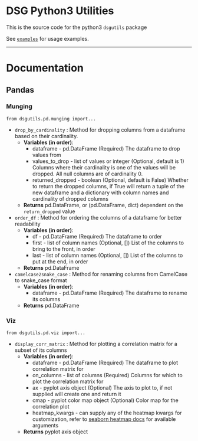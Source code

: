 # **DSG Python3 Utilities**

This is the source code for the python3 `dsgutils` package

See [`examples`](https://github.com/datascienceisrael/python3-dsgutils/blob/master/examples.ipynb) for usage examples.

----------
# **Documentation**

## **Pandas**

### Munging
`from dsgutils.pd.munging import...`

- `drop_by_cardinality` : Method for dropping columns from a dataframe based on their cardinality.
	- **Variables (in order)**:
		- dataframe - pd.DataFrame (Required)
		The dataframe to drop values from
		- values_to_drop - list of values or integer (Optional, default is 1) 
		Columns where their cardinality is one of the values will be dropped. All null columns are of cardinality 0.
		- returned_dropped - boolean (Optional, default is False)
		Whether to return the dropped columns, if True will return a tuple of the new dataframe and a dictionary with column names and cardinality of dropped columns
	- **Returns**
	pd.DataFrame, or (pd.DataFrame, dict) dependent on the `return_dropped` value
- `order_df` : Method for ordering the columns of a dataframe for better readability
	- **Variables (in order)**:
		- df - pd.DataFrame (Required)
		The dataframe to order
		- first - list of column names (Optional, []) 
		List of the columns to bring to the front, in order
		- last - list of column names (Optional, []) 
		List of the columns to put at the end, in order
	- **Returns**
	pd.DataFrame
- `camelcase2snake_case` : Method for renaming columns from CamelCase to snake_case format
	- **Variables (in order)**:
		- dataframe - pd.DataFrame (Required)
		The dataframe to rename its columns
	- **Returns**
	pd.DataFrame

### Viz
`from dsgutils.pd.viz import...`

- `display_corr_matrix` : Method for plotting a correlation matrix for a subset of its columns
	- **Variables (in order)**:
		- dataframe - pd.DataFrame (Required)
		The dataframe to plot correlation matrix for
		- on_columns - list of columns (Required)
		Columns for which to plot the correlation matrix for
		- ax - pyplot axis object (Optional)
		The axis to plot to, if not supplied will create one and return it
		- cmap - pyplot color map object (Optional)
		Color map for the correlation plot 
		- heatmap_kwargs - can supply any of the heatmap kwargs for customization, refer to [seaborn heatmap docs](https://seaborn.pydata.org/generated/seaborn.heatmap.html#seaborn.heatmap) for available arguments 
	- **Returns**
	pyplot axis object
